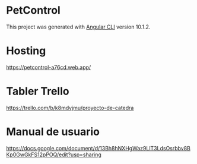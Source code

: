 # PetControl

This project was generated with [Angular CLI](https://github.com/angular/angular-cli) version 10.1.2.

# Hosting
  https://petcontrol-a76cd.web.app/

# Tabler Trello
  https://trello.com/b/k8mdvjmu/proyecto-de-catedra
  
# Manual de usuario
  https://docs.google.com/document/d/13Bh8hNXHgWaz9LlT3LdsOsrbbv8BKp0GwGkFS12pPOQ/edit?usp=sharing
